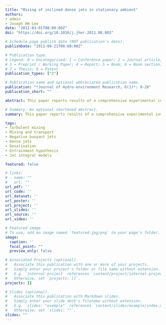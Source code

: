 ```yaml
---
title: "Mixing of inclined dense jets in stationary ambient"
authors:
- admin
- Joseph HW Lee
date: "2012-03-01T00:00:00Z"
doi: "https://doi.org/10.1016/j.jher.2011.08.003"

# Schedule page publish date (NOT publication's date).
publishDate: "2011-09-21T00:00:00Z"

# Publication type.
# Legend: 0 = Uncategorized; 1 = Conference paper; 2 = Journal article;
# 3 = Preprint / Working Paper; 4 = Report; 5 = Book; 6 = Book section;
# 7 = Thesis; 8 = Patent
publication_types: ["2"]

# Publication name and optional abbreviated publication name.
publication: "*Journal of Hydro-environment Research, 6(1)*: 9-28"
publication_short: ""

abstract: This paper reports results of a comprehensive experimental investigation of inclined round dense jets in an otherwise stagnant fluid. The tracer concentration field is measured for six jet discharge angles $\theta_{0} = (15^o, 30^o, 38^o, 45^o, 52^o, \\&   60^o) $ and jet densimetric Froude number of $F\_{r}$ = 10 – 40 using the planar laser-induced fluorescence (LIF) technique; selected jet velocity measurements are made using Particle Image Velocimetry (PIV). The detailed jet mixing characteristics and turbulence properties are presented. The direct velocity measurement reveals that the mixing is jet-like until the maximum rise. Empirical correlations for the maximum jet rise height, jet dilution at maximum rise, and impact dilution are presented. Both the time-mean concentration and intermittency show that the upper jet edge spreading is similar to a positively buoyant jet; at the lower edge the buoyant instability induces significant detrainment and mass outflux for $\\theta\_{0} > 15^o$. The dimensionless maximum rise height $Z\_{max}/(F\_{r}D)$ is independent of source conditions for $F\_{r} \\geq 25$, and varies from 0.44 for $\\theta\_{0} = 15^o$ to 2.08 for $\\theta\_{0} = 60^o$. Dilution measurements at terminal rise show the difference in dilution is small for $\\theta\_{0} = 38^o–60^o$ and the asymptotic dilution constant is $S\_{i}/F\_{r}$ = 0.45. The impact dilution $S\_{i}$ is also not sensitive to jet angle for $\\theta\_{0} = 38^o–60^o$ and can be expressed as $S\_{i}/F\_{r}$ = 1.06 for $F\_{r} \\geq 20$. The Lagrangian jet model VISJET is used to interpret the experimental results. A detailed derivation for a general formulation of the entrainment coefficient is presented. Despite the observed detrainment, the trajectory and dilution are reasonably predicted; the maximum jet rise is generally under-predicted by $10–15\\%$ and associated dilution by $30\\%$. However, the predicted variation of jet behavior with discharge angle is in good agreement with measurements. The experimental data is also compared with predictions of alternative models that employ an ad hoc entrainment hypothesis.

# Summary. An optional shortened abstract.
summary: This paper reports results of a comprehensive experimental investigation of inclined round dense jets in an otherwise stagnant fluid. The tracer concentration field is measured for six jet discharge angles $\\theta\_{0} = (15^o, 30^o, 38^o, 45^o, 52^o, \\&   60^o) $ and jet densimetric Froude number of $F\_{r}$ = 10 – 40 using the planar laser-induced fluorescence (LIF) technique; selected jet velocity measurements are made using Particle Image Velocimetry (PIV). 

tags:
- Turbulent mixing
- Mixing and transport
- Negative buoyant jets
- Dense jets
- Desalination
- Entrainment hypothesis
- Jet integral models

featured: false

# links:
# - name: ""
#   url: ""
url_pdf: ''
url_code: ''
url_dataset: ''
url_poster: ''
url_project: ''
url_slides: ''
url_source: ''
url_video: ''

# Featured image
# To use, add an image named `featured.jpg/png` to your page's folder. 
image:
  caption: ''
  focal_point: ""
  preview_only: false

# Associated Projects (optional).
#   Associate this publication with one or more of your projects.
#   Simply enter your project's folder or file name without extension.
#   E.g. `internal-project` references `content/project/internal-project/index.md`.
#   Otherwise, set `projects: []`.
projects: []

# Slides (optional).
#   Associate this publication with Markdown slides.
#   Simply enter your slide deck's filename without extension.
#   E.g. `slides: "example"` references `content/slides/example/index.md`.
#   Otherwise, set `slides: ""`.
slides: ""
---
```


